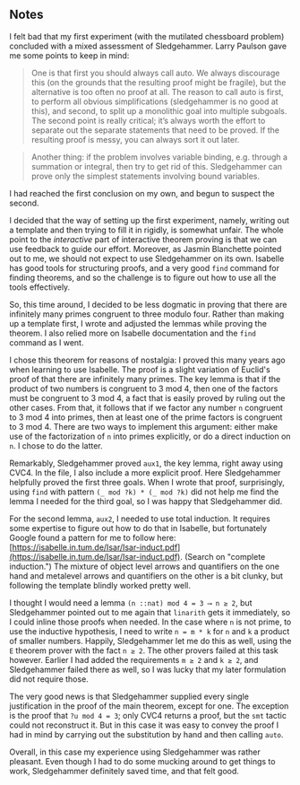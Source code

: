 Notes
-----

I felt bad that my first experiment (with the mutilated chessboard problem) concluded with a mixed assessment of Sledgehammer. Larry Paulson gave me some points to keep in mind:

> One is that first you should always call auto. We always discourage this (on the grounds that the resulting proof might be fragile), but the alternative is too often no proof at all. The reason to call auto is first, to perform all obvious simplifications (sledgehammer is no good at this), and second, to split up a monolithic goal into multiple subgoals. The second point is really critical; it’s always worth the effort to separate out the separate statements that need to be proved. If the resulting proof is messy, you can always sort it out later.

> Another thing: if the problem involves variable binding, e.g. through a summation or integral, then try to get rid of this. Sledgehammer can prove only the simplest statements involving bound variables.

I had reached the first conclusion on my own, and begun to suspect the second.

I decided that the way of setting up the first experiment, namely, writing out a template and then trying to fill it in rigidly, is somewhat unfair. The whole point to the *interactive* part of interactive theorem proving is that we can use feedback to guide our effort. Moreover, as Jasmin Blanchette pointed out to me, we should not expect to use Sledgehammer on its own. Isabelle has good tools for structuring proofs, and a very good `find` command for finding theorems, and so the challenge is to figure out how to use all the tools effectively.

So, this time around, I decided to be less dogmatic in proving that there are infinitely many primes congruent to three modulo four. Rather than making up a template first, I wrote and adjusted the lemmas while proving the theorem. I also relied more on Isabelle documentation and the `find` command as I went.

I chose this theorem for reasons of nostalgia: I proved this many years ago when learning to use Isabelle. The proof is a slight variation of Euclid's proof of that there are infinitely many primes. The key lemma is that if the product of two numbers is congruent to 3 mod 4, then one of the factors must be congruent to 3 mod 4, a fact that is easily proved by ruling out the other cases. From that, it follows that if we factor any number `n` congruent to 3 mod 4 into primes, then at least one of the prime factors is congruent to 3 mod 4. There are two ways to implement this argument: either make use of the factorization of `n` into primes explicitly, or do a direct induction on `n`. I chose to do the latter.

Remarkably, Sledgehammer proved `aux1`, the key lemma, right away using CVC4. In the file, I also include a more explicit proof. Here Sledgehammer helpfully proved the first three goals. When I wrote that proof, surprisingly, using `find` with pattern `(_ mod ?k) * (_ mod ?k)` did not help me find the lemma I needed for the third goal, so I was happy that Sledgehammer did.

For the second lemma, `aux2`, I needed to use total induction. It requires some expertise to figure out how to do that in Isabelle, but fortunately Google found a pattern for me to follow here: [https://isabelle.in.tum.de/Isar/Isar-induct.pdf](https://isabelle.in.tum.de/Isar/Isar-induct.pdf). (Search on "complete induction.") The mixture of object level arrows and quantifiers on the one hand and metalevel arrows and quantifiers on the other is a bit clunky, but following the template blindly worked pretty well.

I thought I would need a lemma `(n ::nat) mod 4 = 3 ⟶ n ≥ 2`, but Sledgehammer pointed out to me again that `linarith` gets it immediately, so I could inline those proofs when needed. In the case where `n` is not prime, to use the inductive hypothesis, I need to write `n = m * k` for `n` and `k` a product of smaller numbers. Happily, Sledgehammer let me do this as well, using the `E` theorem prover with the fact `n ≥ 2`. The other provers failed at this task however. Earlier I had added the requirements `m ≥ 2` and `k ≥ 2`, and Sledgehammer failed there as well, so I was lucky that my later formulation did not require those.

The very good news is that Sledgehammer supplied every single justification in the proof of the main theorem, except for one. The exception is the proof that `?u mod 4 = 3`; only CVC4 returns a proof, but the `smt` tactic could not reconstruct it. But in this case it was easy to convey the proof I had in mind by carrying out the substitution by hand and then calling `auto`.

Overall, in this case my experience using Sledgehammer was rather pleasant. Even though I had to do some mucking around to get things to work, Sledgehammer definitely saved time, and that felt good.